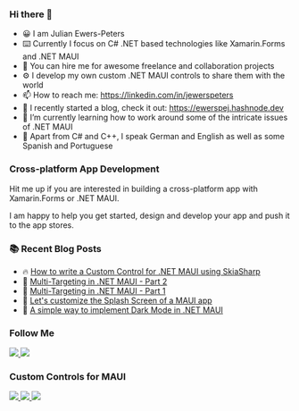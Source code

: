 ### Hi there 👋

- 😀 I am Julian Ewers-Peters
- ⌨️ Currently I focus on C# .NET based technologies like Xamarin.Forms and .NET MAUI
- 🤝 You can hire me for awesome freelance and collaboration projects
- ⚙️ I develop my own custom .NET MAUI controls to share them with the world
- 📫 How to reach me: https://linkedin.com/in/jewerspeters
- 🔭 I recently started a blog, check it out: https://ewerspej.hashnode.dev
- 🌱 I’m currently learning how to work around some of the intricate issues of .NET MAUI
- 🤟 Apart from C# and C++, I speak German and English as well as some Spanish and Portuguese

### Cross-platform App Development
Hit me up if you are interested in building a cross-platform app with Xamarin.Forms or .NET MAUI.

I am happy to help you get started, design and develop your app and push it to the app stores. 

### :books: Recent Blog Posts
<!-- BLOGPOSTS:START -->
 - 🔥 [How to write a Custom Control for .NET MAUI using SkiaSharp](https://ewerspej.hashnode.dev/how-to-write-a-custom-control-for-net-maui-using-skiasharp)
 - 🌮 [Multi-Targeting in .NET MAUI - Part 2](https://ewerspej.hashnode.dev/multi-targeting-in-net-maui-part-2)
 - 🚀 [Multi-Targeting in .NET MAUI - Part 1](https://ewerspej.hashnode.dev/multi-targeting-in-net-maui-part-1)
 - 💯 [Let&#39;s customize the Splash Screen of a MAUI app](https://ewerspej.hashnode.dev/lets-customize-the-splash-screen-of-a-maui-app)
 - 💯 [A simple way to implement Dark Mode in .NET MAUI](https://ewerspej.hashnode.dev/implement-dark-mode-in-net-maui)<!-- BLOGPOSTS:END -->

### Follow Me
<div>
    <a href="https://linkedin.com/in/jewerspeters">
        <img src="https://img.shields.io/badge/LinkedIn-blue?logo=linkedin" />
    </a>
    <a href="https://ewerspej.hashnode.dev">
        <img src="https://img.shields.io/badge/Hashnode-Blog-394b54" />
    </a>
</div>

### Custom Controls for MAUI
<div>
    <a href="https://github.com/ewerspej/epj.ProgressBar.Maui">
        <img src="https://img.shields.io/badge/ProgressBar-Maui-brightgreen?logo=github" />
    </a>
    <a href="https://github.com/ewerspej/epj.RadialDial.Maui">
        <img src="https://img.shields.io/badge/RadialDial-Maui-brightgreen?logo=github" />
    </a>
    <a href="https://github.com/ewerspej/epj.CircularGauge.Maui">
        <img src="https://img.shields.io/badge/CircularGauge-Maui-brightgreen?logo=github" />
    </a>
</div>

<!--
**ewerspej/ewerspej** is a ✨ _special_ ✨ repository because its `README.md` (this file) appears on your GitHub profile.

Here are some ideas to get you started:

- 🔭 I’m currently working on ...
- 🌱 I’m currently learning ...
- 👯 I’m looking to collaborate on ...
- 🤔 I’m looking for help with ...
- 💬 Ask me about ...
- 📫 How to reach me: ...
- 😄 Pronouns: ...
- ⚡ Fun fact: ...
-->

